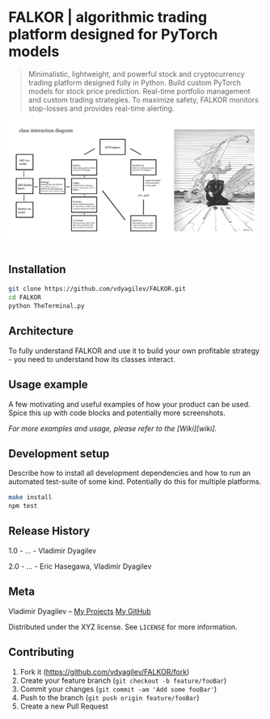 # FALKOR | algorithmic trading platform designed for PyTorch models
> Minimalistic, lightweight, and powerful stock and cryptocurrency trading platform designed fully in Python. Build custom PyTorch models for stock price prediction. Real-time portfolio management and custom trading strategies. To maximize safety, FALKOR monitors stop-losses and provides real-time alerting. 


![](arch.jpg)

## Installation

```sh
git clone https://github.com/vdyagilev/FALKOR.git
cd FALKOR
python TheTerminal.py
```

## Architecture

To fully understand FALKOR and use it to build your own profitable strategy - you need to understand how its classes interact.


## Usage example

A few motivating and useful examples of how your product can be used. Spice this up with code blocks and potentially more screenshots.

_For more examples and usage, please refer to the [Wiki][wiki]._



## Development setup

Describe how to install all development dependencies and how to run an automated test-suite of some kind. Potentially do this for multiple platforms.

```sh
make install
npm test
```

## Release History

1.0 - ... - Vladimir Dyagilev

2.0 - ... - Eric Hasegawa, Vladimir Dyagilev

## Meta

Vladimir Dyagilev – [My Projects](https://vladimirdyagilev.com) 
[My GitHub](https://github.com/vdyagilev/)

Distributed under the XYZ license. See ``LICENSE`` for more information.

## Contributing

1. Fork it (<https://github.com/vdyagilev/FALKOR/fork>)
2. Create your feature branch (`git checkout -b feature/fooBar`)
3. Commit your changes (`git commit -am 'Add some fooBar'`)
4. Push to the branch (`git push origin feature/fooBar`)
5. Create a new Pull Request
